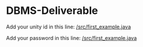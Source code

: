 # DBMS-Deliverable

Add your unity id in this line: [/src/first_example.java](https://github.com/VivekBhat/DBMS-Deliverable/blob/master/src/first_example.java#L18)

Add your password in this line: [/src/first_example.java](https://github.com/VivekBhat/DBMS-Deliverable/blob/master/src/first_example.java#L19)

